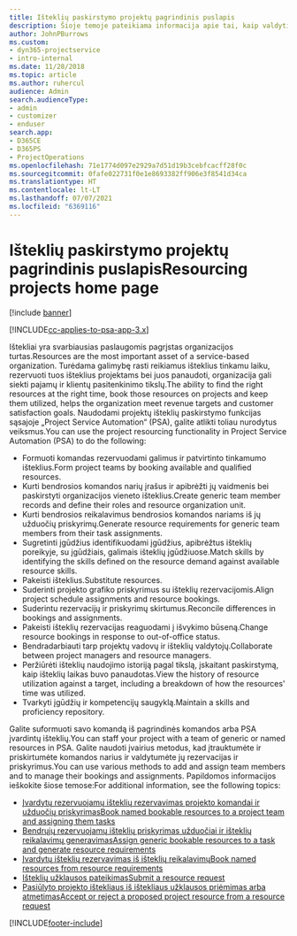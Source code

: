```yaml
---
title: Išteklių paskirstymo projektų pagrindinis puslapis
description: Šioje temoje pateikiama informacija apie tai, kaip valdyti išteklių galimybes „Project Service Automation (PSA) for Dynamics 365“.
author: JohnPBurrows
ms.custom:
- dyn365-projectservice
- intro-internal
ms.date: 11/28/2018
ms.topic: article
ms.author: ruhercul
audience: Admin
search.audienceType:
- admin
- customizer
- enduser
search.app:
- D365CE
- D365PS
- ProjectOperations
ms.openlocfilehash: 71e1774d097e2929a7d51d19b3cebfcacff28f0c
ms.sourcegitcommit: 0fafe022731f0e1e8693382ff906e3f8541d34ca
ms.translationtype: HT
ms.contentlocale: lt-LT
ms.lasthandoff: 07/07/2021
ms.locfileid: "6369116"
---
```

# <a name="resourcing-projects-home-page"></a><span data-ttu-id="b087b-103">Išteklių paskirstymo projektų pagrindinis puslapis</span><span class="sxs-lookup"><span data-stu-id="b087b-103">Resourcing projects home page</span></span>

[!include [banner](../includes/psa-now-project-operations.md)]

[!INCLUDE[cc-applies-to-psa-app-3.x](../includes/cc-applies-to-psa-app-3x.md)]

<span data-ttu-id="b087b-104">Ištekliai yra svarbiausias paslaugomis pagrįstas organizacijos turtas.</span><span class="sxs-lookup"><span data-stu-id="b087b-104">Resources are the most important asset of a service-based organization.</span></span> <span data-ttu-id="b087b-105">Turėdama galimybę rasti reikiamus išteklius tinkamu laiku, rezervuoti tuos išteklius projektams bei juos panaudoti, organizacija gali siekti pajamų ir klientų pasitenkinimo tikslų.</span><span class="sxs-lookup"><span data-stu-id="b087b-105">The ability to find the right resources at the right time, book those resources on projects and keep them utilized, helps the organization meet revenue targets and customer satisfaction goals.</span></span> <span data-ttu-id="b087b-106">Naudodami projektų išteklių paskirstymo funkcijas sąsajoje „Project Service Automation“ (PSA), galite atlikti toliau nurodytus veiksmus.</span><span class="sxs-lookup"><span data-stu-id="b087b-106">You can use the project resourcing functionality in Project Service Automation (PSA) to do the following:</span></span>

- <span data-ttu-id="b087b-107">Formuoti komandas rezervuodami galimus ir patvirtinto tinkamumo išteklius.</span><span class="sxs-lookup"><span data-stu-id="b087b-107">Form project teams by booking available and qualified resources.</span></span>
- <span data-ttu-id="b087b-108">Kurti bendrosios komandos narių įrašus ir apibrėžti jų vaidmenis bei paskirstyti organizacijos vieneto išteklius.</span><span class="sxs-lookup"><span data-stu-id="b087b-108">Create generic team member records and define their roles and resource organization unit.</span></span>
- <span data-ttu-id="b087b-109">Kurti bendrosios reikalavimus bendrosios komandos nariams iš jų užduočių priskyrimų.</span><span class="sxs-lookup"><span data-stu-id="b087b-109">Generate resource requirements for generic team members from their task assignments.</span></span>
- <span data-ttu-id="b087b-110">Sugretinti įgūdžius identifikuodami įgūdžius, apibrėžtus išteklių poreikyje, su įgūdžiais, galimais išteklių įgūdžiuose.</span><span class="sxs-lookup"><span data-stu-id="b087b-110">Match skills by identifying the skills defined on the resource demand against available resource skills.</span></span>
- <span data-ttu-id="b087b-111">Pakeisti išteklius.</span><span class="sxs-lookup"><span data-stu-id="b087b-111">Substitute resources.</span></span>
- <span data-ttu-id="b087b-112">Suderinti projekto grafiko priskyrimus su išteklių rezervacijomis.</span><span class="sxs-lookup"><span data-stu-id="b087b-112">Align project schedule assignments and resource bookings.</span></span>
- <span data-ttu-id="b087b-113">Suderintu rezervacijų ir priskyrimų skirtumus.</span><span class="sxs-lookup"><span data-stu-id="b087b-113">Reconcile differences in bookings and assignments.</span></span>
- <span data-ttu-id="b087b-114">Pakeisti išteklių rezervacijas reaguodami į išvykimo būseną.</span><span class="sxs-lookup"><span data-stu-id="b087b-114">Change resource bookings in response to out-of-office status.</span></span>
- <span data-ttu-id="b087b-115">Bendradarbiauti tarp projektų vadovų ir išteklių valdytojų.</span><span class="sxs-lookup"><span data-stu-id="b087b-115">Collaborate between project managers and resource managers.</span></span>
- <span data-ttu-id="b087b-116">Peržiūrėti išteklių naudojimo istoriją pagal tikslą, įskaitant paskirstymą, kaip išteklių laikas buvo panaudotas.</span><span class="sxs-lookup"><span data-stu-id="b087b-116">View the history of resource utilization against a target, including a breakdown of how the resources' time was utilized.</span></span>
- <span data-ttu-id="b087b-117">Tvarkyti įgūdžių ir kompetencijų saugyklą.</span><span class="sxs-lookup"><span data-stu-id="b087b-117">Maintain a skills and proficiency repository.</span></span>


<span data-ttu-id="b087b-118">Galite suformuoti savo komandą iš pagrindinės komandos arba PSA įvardintų išteklių.</span><span class="sxs-lookup"><span data-stu-id="b087b-118">You can staff your project with a team of generic or named resources in PSA.</span></span> <span data-ttu-id="b087b-119">Galite naudoti įvairius metodus, kad įtrauktumėte ir priskirtumėte komandos narius ir valdytumėte jų rezervacijas ir priskyrimus.</span><span class="sxs-lookup"><span data-stu-id="b087b-119">You can use various methods to add and assign team members and to manage their bookings and assignments.</span></span> <span data-ttu-id="b087b-120">Papildomos informacijos ieškokite šiose temose:</span><span class="sxs-lookup"><span data-stu-id="b087b-120">For additional information, see the following topics:</span></span>

- [<span data-ttu-id="b087b-121">Įvardytų rezervuojamų išteklių rezervavimas projekto komandai ir užduočių priskyrimas</span><span class="sxs-lookup"><span data-stu-id="b087b-121">Book named bookable resources to a project team and assigning them tasks</span></span>](assign-named-bookable-resource.md)
- [<span data-ttu-id="b087b-122">Bendrųjų rezervuojamų išteklių priskyrimas užduočiai ir išteklių reikalavimų generavimas</span><span class="sxs-lookup"><span data-stu-id="b087b-122">Assign generic bookable resources to a task and generate resource requirements</span></span>](assign-generic-bookable-resource.md)
- [<span data-ttu-id="b087b-123">Įvardytų išteklių rezervavimas iš išteklių reikalavimų</span><span class="sxs-lookup"><span data-stu-id="b087b-123">Book named resources from resource requirements</span></span>](book-named-resource.md)
- [<span data-ttu-id="b087b-124">Išteklių užklausos pateikimas</span><span class="sxs-lookup"><span data-stu-id="b087b-124">Submit a resource request</span></span>](submit-resource-request.md)
- [<span data-ttu-id="b087b-125">Pasiūlyto projekto ištekliaus iš ištekliaus užklausos priėmimas arba atmetimas</span><span class="sxs-lookup"><span data-stu-id="b087b-125">Accept or reject a proposed project resource from a resource request</span></span>](accept-reject-proposed-resource.md)


[!INCLUDE[footer-include](../includes/footer-banner.md)]